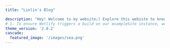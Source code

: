 ```yaml
---
title: "Linlin's Blog"

description: "Hey! Welcome to my website;) Explore this webiste to know more about me!"
# 1. To ensure Netlify triggers a build on our exampleSite instance, we need to change a file in the exampleSite directory.
theme_version: '2.8.2'
cascade:
  featured_image: '/images/sea.png'
---
```


